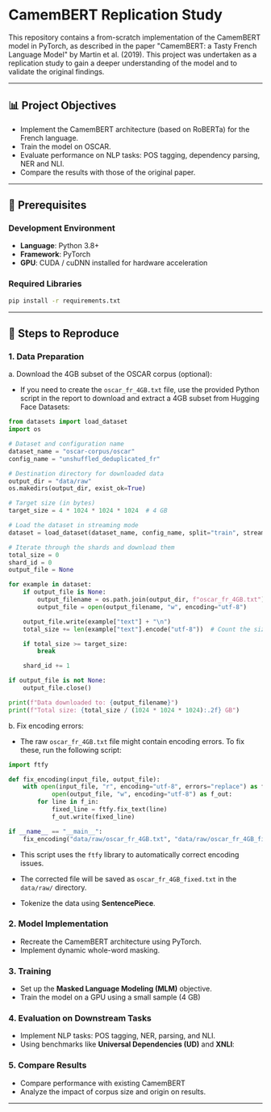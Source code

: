 # CamemBERT Replication Study

This repository contains a from-scratch implementation of the CamemBERT model in PyTorch, as described in the paper "CamemBERT: a Tasty French Language Model" by Martin et al. (2019). This project was undertaken as a replication study to gain a deeper understanding of the model and to validate the original findings.

---

## 📊 **Project Objectives**

- Implement the CamemBERT architecture (based on RoBERTa) for the French language.
- Train the model on OSCAR.
- Evaluate performance on NLP tasks: POS tagging, dependency parsing, NER and NLI.
- Compare the results with those of the original paper.

---

## 🔧 **Prerequisites**

### **Development Environment**

- **Language**: Python 3.8+
- **Framework**: PyTorch
- **GPU**: CUDA / cuDNN installed for hardware acceleration

### **Required Libraries**

```bash
pip install -r requirements.txt
```

---

## 🚀 **Steps to Reproduce**

### 1. **Data Preparation**

a. Download the 4GB subset of the OSCAR corpus (optional):
- If you need to create the `oscar_fr_4GB.txt` file, use the provided Python script in the report to download and extract a 4GB subset from Hugging Face Datasets:
```python
from datasets import load_dataset
import os

# Dataset and configuration name
dataset_name = "oscar-corpus/oscar"
config_name = "unshuffled_deduplicated_fr"

# Destination directory for downloaded data
output_dir = "data/raw"
os.makedirs(output_dir, exist_ok=True)

# Target size (in bytes)
target_size = 4 * 1024 * 1024 * 1024  # 4 GB

# Load the dataset in streaming mode
dataset = load_dataset(dataset_name, config_name, split="train", streaming=True)

# Iterate through the shards and download them
total_size = 0
shard_id = 0
output_file = None

for example in dataset:
    if output_file is None:
        output_filename = os.path.join(output_dir, f"oscar_fr_4GB.txt")
        output_file = open(output_filename, "w", encoding="utf-8")

    output_file.write(example["text"] + "\n")
    total_size += len(example["text"].encode("utf-8"))  # Count the size in bytes

    if total_size >= target_size:
        break

    shard_id += 1

if output_file is not None:
    output_file.close()

print(f"Data downloaded to: {output_filename}")
print(f"Total size: {total_size / (1024 * 1024 * 1024):.2f} GB")
```

b. Fix encoding errors:
- The raw `oscar_fr_4GB.txt` file might contain encoding errors. To fix these, run the following script:
```python
import ftfy

def fix_encoding(input_file, output_file):
    with open(input_file, "r", encoding="utf-8", errors="replace") as f_in, \
            open(output_file, "w", encoding="utf-8") as f_out:
        for line in f_in:
            fixed_line = ftfy.fix_text(line)
            f_out.write(fixed_line)

if __name__ == "__main__":
    fix_encoding("data/raw/oscar_fr_4GB.txt", "data/raw/oscar_fr_4GB_fixed.txt")
```

- This script uses the `ftfy` library to automatically correct encoding issues.
- The corrected file will be saved as `oscar_fr_4GB_fixed.txt` in the `data/raw/` directory.

- Tokenize the data using **SentencePiece**.

### 2. **Model Implementation**

- Recreate the CamemBERT architecture using PyTorch.
- Implement dynamic whole-word masking.

### 3. **Training**

- Set up the **Masked Language Modeling (MLM)** objective.
- Train the model on a GPU using a small sample (4 GB)

### 4. **Evaluation on Downstream Tasks**

- Implement NLP tasks: POS tagging, NER, parsing, and NLI.
- Using benchmarks like **Universal Dependencies (UD)** and **XNLI**:

### 5. **Compare Results**

- Compare performance with existing CamemBERT
- Analyze the impact of corpus size and origin on results.
---
